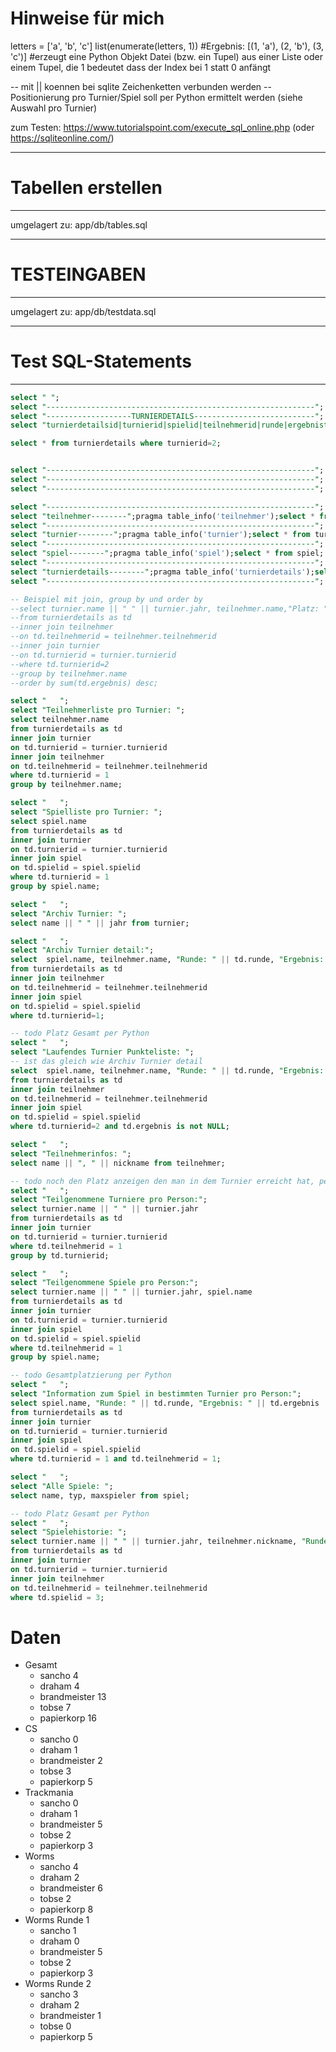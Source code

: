 # Hinweise für mich

letters = ['a', 'b', 'c'] 
list(enumerate(letters, 1)) #Ergebnis: [(1, 'a'), (2, 'b'), (3, 'c')] #erzeugt eine Python Objekt Datei (bzw. ein Tupel) aus einer Liste oder einem Tupel, die 1 bedeutet dass der Index bei 1 statt 0 anfängt


-- mit || koennen bei sqlite Zeichenketten verbunden werden
-- Positionierung pro Turnier/Spiel soll per Python ermittelt werden (siehe Auswahl pro Turnier)

zum Testen: https://www.tutorialspoint.com/execute_sql_online.php
(oder https://sqliteonline.com/)

---------------------------------------------------------------------------
# Tabellen erstellen
---------------------------------------------------------------------------

umgelagert zu: app/db/tables.sql

---------------------------------------------------------------------------
# TESTEINGABEN
---------------------------------------------------------------------------

umgelagert zu: app/db/testdata.sql


---------------------------------------------------------------------------
# Test SQL-Statements
---------------------------------------------------------------------------

```sql
select " ";
select "------------------------------------------------------------";
select "-------------------TURNIERDETAILS---------------------------";
select "turnierdetailsid|turnierid|spielid|teilnehmerid|runde|ergebnistyp|ergebnis";

select * from turnierdetails where turnierid=2;


select "------------------------------------------------------------";
select "------------------------------------------------------------";
select "------------------------------------------------------------";
```

```sql
select "------------------------------------------------------------";
select "teilnehmer--------";pragma table_info('teilnehmer');select * from teilnehmer;
select "------------------------------------------------------------";
select "turnier--------";pragma table_info('turnier');select * from turnier;
select "------------------------------------------------------------";
select "spiel--------";pragma table_info('spiel');select * from spiel;
select "------------------------------------------------------------";
select "turnierdetails--------";pragma table_info('turnierdetails');select * from turnierdetails;
select "------------------------------------------------------------";

-- Beispiel mit join, group by und order by
--select turnier.name || " " || turnier.jahr, teilnehmer.name,"Platz: " || sum (td.ergebnis)
--from turnierdetails as td
--inner join teilnehmer
--on td.teilnehmerid = teilnehmer.teilnehmerid
--inner join turnier
--on td.turnierid = turnier.turnierid
--where td.turnierid=2
--group by teilnehmer.name
--order by sum(td.ergebnis) desc;
```

```sql
select "   ";
select "Teilnehmerliste pro Turnier: ";
select teilnehmer.name
from turnierdetails as td
inner join turnier
on td.turnierid = turnier.turnierid
inner join teilnehmer
on td.teilnehmerid = teilnehmer.teilnehmerid
where td.turnierid = 1
group by teilnehmer.name;

select "   ";
select "Spielliste pro Turnier: ";
select spiel.name
from turnierdetails as td
inner join turnier
on td.turnierid = turnier.turnierid
inner join spiel
on td.spielid = spiel.spielid
where td.turnierid = 1
group by spiel.name;

select "   ";
select "Archiv Turnier: ";
select name || " " || jahr from turnier;

select "   ";
select "Archiv Turnier detail:";
select  spiel.name, teilnehmer.name, "Runde: " || td.runde, "Ergebnis: " || td.ergebnis
from turnierdetails as td
inner join teilnehmer
on td.teilnehmerid = teilnehmer.teilnehmerid
inner join spiel
on td.spielid = spiel.spielid
where td.turnierid=1;

-- todo Platz Gesamt per Python
select "   ";
select "Laufendes Turnier Punkteliste: ";
-- ist das gleich wie Archiv Turnier detail
select  spiel.name, teilnehmer.name, "Runde: " || td.runde, "Ergebnis: " || td.ergebnis
from turnierdetails as td
inner join teilnehmer
on td.teilnehmerid = teilnehmer.teilnehmerid
inner join spiel
on td.spielid = spiel.spielid
where td.turnierid=2 and td.ergebnis is not NULL;

select "   ";
select "Teilnehmerinfos: ";
select name || ", " || nickname from teilnehmer;

-- todo noch den Platz anzeigen den man in dem Turnier erreicht hat, per Python
select "   ";
select "Teilgenommene Turniere pro Person:";
select turnier.name || " " || turnier.jahr
from turnierdetails as td
inner join turnier
on td.turnierid = turnier.turnierid
where td.teilnehmerid = 1
group by td.turnierid;

select "   ";
select "Teilgenommene Spiele pro Person:";
select turnier.name || " " || turnier.jahr, spiel.name
from turnierdetails as td
inner join turnier
on td.turnierid = turnier.turnierid
inner join spiel
on td.spielid = spiel.spielid
where td.teilnehmerid = 1
group by spiel.name;

-- todo Gesamtplatzierung per Python
select "   ";
select "Information zum Spiel in bestimmten Turnier pro Person:";
select spiel.name, "Runde: " || td.runde, "Ergebnis: " || td.ergebnis
from turnierdetails as td
inner join turnier
on td.turnierid = turnier.turnierid
inner join spiel
on td.spielid = spiel.spielid
where td.turnierid = 1 and td.teilnehmerid = 1;

select "   ";
select "Alle Spiele: ";
select name, typ, maxspieler from spiel;

-- todo Platz Gesamt per Python
select "   ";
select "Spielehistorie: ";
select turnier.name || " " || turnier.jahr, teilnehmer.nickname, "Runde: " || td.runde, "Ergebnis: " || td.ergebnis
from turnierdetails as td
inner join turnier
on td.turnierid = turnier.turnierid
inner join teilnehmer
on td.teilnehmerid = teilnehmer.teilnehmerid
where td.spielid = 3;
```


# Daten

- Gesamt
	+ sancho		4
	+ draham		4
	+ brandmeister	13
	+ tobse			7
	+ papierkorp	16
- CS
	+ sancho		0
	+ draham		1
	+ brandmeister	2
	+ tobse			3
	+ papierkorp	5
- Trackmania
	+ sancho		0
	+ draham		1
	+ brandmeister	5
	+ tobse			2
	+ papierkorp	3
- Worms
	+ sancho		4
	+ draham		2
	+ brandmeister	6
	+ tobse			2
	+ papierkorp	8
- Worms Runde 1
	+ sancho		1
	+ draham		0
	+ brandmeister	5
	+ tobse			2
	+ papierkorp	3
- Worms Runde 2
	+ sancho		3
	+ draham		2
	+ brandmeister	1
	+ tobse			0
	+ papierkorp	5
